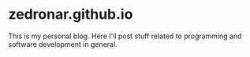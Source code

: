 zedronar.github.io
==================

This is my personal blog. Here I'll post stuff related to programming and software development in general.
